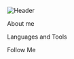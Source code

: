  ![Header](https://github.com/IsaAgverdiev/IsaAgverdiev/blob/main/assets/giphy.gif)

About me

Languages and Tools

Follow Me

